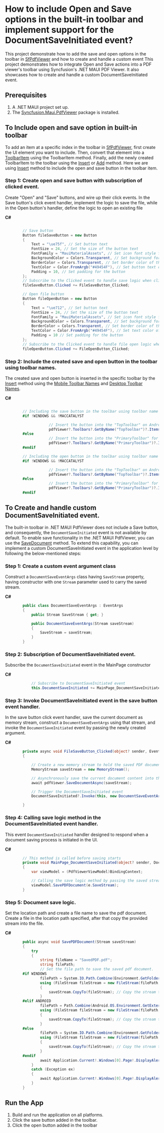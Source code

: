 # How to include Open and Save options in the built-in toolbar and implement support for the DocumentSaveInitiated event?
This project demonstrate how to add the save and open options in the toolbar in [SfPdfViewer](https://help.syncfusion.com/cr/maui/Syncfusion.Maui.PdfViewer.SfPdfViewer.html) and how to create and handle a custom event This project demonstrates how to integrate Open and Save actions into a PDF viewer's toolbar using Syncfusion's .NET MAUI PDF Viewer. It also showcases how to create and handle a custom DocumentSaveInitiated event.

## Prerequisites
1. A .NET MAUI project set up.
2. The [Syncfusion.Maui.PdfViewer](https://www.nuget.org/packages/Syncfusion.Maui.PdfViewer) package is installed.

## To Include open and save option in built-in toolbar

To add an item at a specific index in the toolbar in [SfPdfViewer](https://help.syncfusion.com/cr/maui/Syncfusion.Maui.PdfViewer.SfPdfViewer.html), first create the UI element you want to include. Then, convert that element into a [ToolbarItem](https://help.syncfusion.com/cr/maui/Syncfusion.Maui.PdfViewer.ToolbarItem.html#Syncfusion_Maui_PdfViewer_ToolbarItem__ctor_Microsoft_Maui_Controls_View_System_String) using the ToolbarItem method. Finally, add the newly created ToolbarItem to the toolbar using the [Insert](https://help.syncfusion.com/cr/maui/Syncfusion.Maui.PdfViewer.ToolbarItemCollection.html#Syncfusion_Maui_PdfViewer_ToolbarItemCollection_Insert_System_Int32_Syncfusion_Maui_PdfViewer_ToolbarItem_) or [Add](https://help.syncfusion.com/cr/maui/Syncfusion.Maui.PdfViewer.ToolbarItemCollection.html#Syncfusion_Maui_PdfViewer_ToolbarItemCollection_Add_Syncfusion_Maui_PdfViewer_ToolbarItem_) method. Here we are using [Insert](https://help.syncfusion.com/cr/maui/Syncfusion.Maui.PdfViewer.ToolbarItemCollection.html#Syncfusion_Maui_PdfViewer_ToolbarItemCollection_Insert_System_Int32_Syncfusion_Maui_PdfViewer_ToolbarItem_) method to include the open and save button in the toolbar item.

### Step 1: Create open and save button with subscription of clicked event.

Create "Open" and "Save" buttons, and wire up their click events. In the Save button's click event handler, implement the logic to save the file, while in the Open button's handler, define the logic to open an existing file

**C#**

```csharp

        // Save button
        Button fileSaveButton = new Button
        {
            Text = "\ue75f", // Set button text
            FontSize = 24, // Set the size of the button text
            FontFamily = "MauiMaterialAssets", // Set icon font style for the button text
            BackgroundColor = Colors.Transparent, // Set background for the button
            BorderColor = Colors.Transparent, // Set border color of the button
            TextColor = Color.FromArgb("#49454F"), // Set button text color
            Padding = 10, // Set padding for the button
        };
        // Subscribe to the Clicked event to handle save logic when clicked
        fileSaveButton.Clicked += FileSaveButton_Clicked;

        // Open file button
        Button fileOpenButton = new Button
        {
            Text = "\ue712", // Set button text
            FontSize = 24, // Set the size of the button text
            FontFamily = "MauiMaterialAssets", // Set icon font style for the button text
            BackgroundColor = Colors.Transparent, // Set background for the button 
            BorderColor = Colors.Transparent, // Set border color of the button
            TextColor = Color.FromArgb("#49454F"), // Set text color of the button text
            Padding = 10 // Set padding for the button
        };
        // Subscribe to the Clicked event to handle file open logic when clicked
        fileOpenButton.Clicked += FileOpenButton_Clicked;
```

### Step 2: Include the created save and open button in the toolbar using toolbar names.

The created save and open button is inserted in the specific toolbar by the [Insert](https://help.syncfusion.com/cr/maui/Syncfusion.Maui.PdfViewer.ToolbarItemCollection.html#Syncfusion_Maui_PdfViewer_ToolbarItemCollection_Insert_System_Int32_Syncfusion_Maui_PdfViewer_ToolbarItem_) method using the [Mobile Toolbar Names](https://help.syncfusion.com/maui/pdf-viewer/toolbar#mobile-toolbar-names) and [Desktop Toolbar Names](https://help.syncfusion.com/maui/pdf-viewer/toolbar#desktop-toolbar-names).

**C#**

```csharp

        // Including the save button in the toolbar using toolbar name
        #if !WINDOWS && !MACCATALYST

                    // Insert the button into the "TopToolbar" on Android/iOS platforms
                    pdfViewer?.Toolbars?.GetByName("TopToolbar")?.Items?.Insert(0, new Syncfusion.Maui.PdfViewer.ToolbarItem(fileSaveButton, "FileSaveButton"));
        #else
                    // Insert the button into the "PrimaryToolbar" for Windows/macOS platforms
                    pdfViewer?.Toolbars?.GetByName("PrimaryToolbar")?.Items?.Insert(0, new Syncfusion.Maui.PdfViewer.ToolbarItem(fileSaveButton, "FileSaveButton"));
        #endif

        // Including the open button in the toolbar using toolbar name
        #if !WINDOWS && !MACCATALYST

                    // Insert the button into the "TopToolbar" on Android/iOS platforms
                    pdfViewer?.Toolbars?.GetByName("TopToolbar")?.Items?.Insert(1, new Syncfusion.Maui.PdfViewer.ToolbarItem(fileOpenButton, "FileOpenButton"));
        #else
                    // Insert the button into the "PrimaryToolbar" for Windows/macOS platforms
                    pdfViewer?.Toolbars?.GetByName("PrimaryToolbar")?.Items?.Insert(1, new Syncfusion.Maui.PdfViewer.ToolbarItem(fileOpenButton, "FileOpenButton"));
        #endif

```

## To Create and handle custom DocumentSaveInitiated event.

The built-in toolbar in .NET MAUI PdfViewer does not include a Save button, and consequently, the `DocumentSaveInitiated` event is not available by default. To enable save functionality in the .NET MAUI PdfViewer, you can use the [SaveDocument](https://help.syncfusion.com/cr/maui/Syncfusion.Maui.PdfViewer.SfPdfViewer.html#Syncfusion_Maui_PdfViewer_SfPdfViewer_SaveDocument_System_IO_Stream_) method. To extend this capability, you can implement a custom DocumentSaveInitiated event in the application level by following the below-mentioned steps:

### Step 1: Create a custom event argument class

Construct a `DocumentSaveEventArgs` class having `SaveStream` property, having constructor with one `Stream` parameter used to carry the saved stream. 

**C#**

```csharp
        public class DocumentSaveEventArgs : EventArgs
        {
            public Stream SaveStream { get; }

            public DocumentSaveEventArgs(Stream saveStream)
            {
                SaveStream = saveStream;
            }
        }
```

### Step 2: Subscription of DocumentSaveInitiated event.

Subscribe the `DocumentSaveInitiated` event in the MainPage constructor 

**C#**

```csharp
            // Subscribe to DocumentSaveInitiated event
            this.DocumentSaveInitiated += MainPage_DocumentSaveInitiated;
```

### Step 3: Invoke DocumentSaveInitiated event in the save button event handler.

In the save button click event handler, save the current document as memory stream, construct a `DocumentSaveEventArgs` using that stream, and invoke the `DocumentSaveInitiated` event by passing the newly created argument.

**C#**

```csharp
        private async void FileSaveButton_Clicked(object? sender, EventArgs e)
        {

            // Create a new memory stream to hold the saved PDF document
            MemoryStream saveStream = new MemoryStream();

            // Asynchronously save the current document content into the memory stream
            await pdfViewer.SaveDocumentAsync(saveStream);

            // Trigger the DocumentSaveInitiated event
            DocumentSaveInitiated?.Invoke(this, new DocumentSaveEventArgs(saveStream));

        }
```

### Step 4: Calling save logic method in the DocumentSaveInitiated event handler.

This event `DocumentSaveInitiated` handler designed to respond when a document saving process is initiated in the UI.

**C#**

```csharp
        // This method is called before saving starts
        private void MainPage_DocumentSaveInitiated(object? sender, DocumentSaveEventArgs e)
        {
            var viewModel = (PdfViewerViewModel)BindingContext;

            // Calling the save logic method by passing the saved stream as it parameter.
            viewModel.SavePDFDocument(e.SaveStream);
        }
```

### Step 5: Document save logic.

Set the location path and create a file name to save the pdf document. Create a file in the location path specified, after that copy the provided stream into the file.

**C#**

```csharp
        public async void SavePDFDocument(Stream saveStream)
        {
            try
            {
                string fileName = "SavedPDF.pdf";
                string filePath;
                // Set the file path to save the saved pdf document.
        #if WINDOWS
                filePath = System.IO.Path.Combine(Environment.GetFolderPath(Environment.SpecialFolder.Desktop), fileName); // Define the file path for Windows.
                using (FileStream fileStream = new FileStream(filePath, FileMode.Create, FileAccess.Write))
                {
                    saveStream.CopyTo(fileStream); // Copy the stream to the file stream.
                }
        #elif ANDROID
                filePath = Path.Combine(Android.OS.Environment.GetExternalStoragePublicDirectory(Android.OS.Environment.DirectoryDownloads)!.AbsolutePath, fileName);
                using (FileStream fileStream = new FileStream(filePath, FileMode.Create, FileAccess.Write))
                {
                    saveStream.CopyTo(fileStream); // Copy the stream to the file stream.
                }
        #else
                filePath = System.IO.Path.Combine(Environment.GetFolderPath(Environment.SpecialFolder.MyDocuments), fileName); // Define the file path for Android, iOS, and Mac Catalyst.
                using (FileStream fileStream = new FileStream(filePath, FileMode.Create, FileAccess.Write))
                {
                    saveStream.CopyTo(fileStream); // Copy the stream to the file stream.
                }
        #endif
                await Application.Current!.Windows[0].Page!.DisplayAlert("File Saved", filePath + " is successfully saved", "OK"); // Display a success message.       
            }
            catch (Exception ex)
            {
                await Application.Current!.Windows[0].Page!.DisplayAlert( "File not saved", $"Error saving document: {ex.Message}", "OK"); // Display the error message if the file is not saved.
            }
        }
```

## Run the App

1. Build and run the application on all platforms.
2. Click the save button added in the toolbar.
3. Click the open button added in the toolbar





